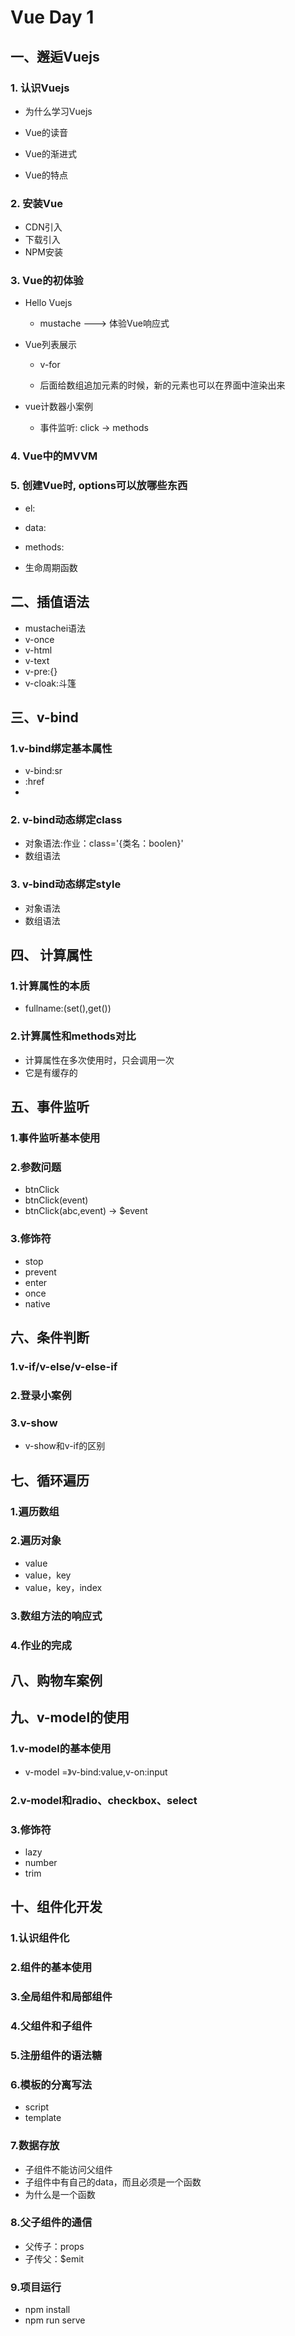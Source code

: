 # Vue Day 1

## 一、邂逅Vuejs

### 1. 认识Vuejs

- 为什么学习Vuejs

- Vue的读音

- Vue的渐进式

- Vue的特点

### 2. 安装Vue

- CDN引入
- 下载引入
- NPM安装

### 3. Vue的初体验

- Hello Vuejs

	- mustache ---> 体验Vue响应式

- Vue列表展示

	- v-for

	- 后面给数组追加元素的时候，新的元素也可以在界面中渲染出来

- vue计数器小案例
  
	- 事件监听: click -> methods



### 4. Vue中的MVVM

### 5. 创建Vue时, options可以放哪些东西

- el:
- data:
- methods:

- 生命周期函数

## 二、插值语法

- mustachei语法
- v-once
- v-html
- v-text
- v-pre:{}
- v-cloak:斗篷

## 三、v-bind

### 1.v-bind绑定基本属性
- v-bind:sr
- :href
- 

### 2. v-bind动态绑定class

- 对象语法:作业：class='{类名：boolen}'
- 数组语法

### 3. v-bind动态绑定style

- 对象语法
- 数组语法

## 四、 计算属性

### 1.计算属性的本质

- fullname:(set(),get())

### 2.计算属性和methods对比

- 计算属性在多次使用时，只会调用一次
- 它是有缓存的

## 五、事件监听

### 1.事件监听基本使用

### 2.参数问题

- btnClick
- btnClick(event)
- btnClick(abc,event) -> $event

### 3.修饰符

- stop
- prevent
- enter
- once
- native

## 六、条件判断

### 1.v-if/v-else/v-else-if

### 2.登录小案例

### 3.v-show

- v-show和v-if的区别

## 七、循环遍历

### 1.遍历数组

### 2.遍历对象

- value
- value，key
- value，key，index

### 3.数组方法的响应式

### 4.作业的完成

## 八、购物车案例

## 九、v-model的使用

### 1.v-model的基本使用

- v-model =》v-bind:value,v-on:input

### 2.v-model和radio、checkbox、select

### 3.修饰符

- lazy
- number
- trim

## 十、组件化开发

### 1.认识组件化

### 2.组件的基本使用

### 3.全局组件和局部组件

### 4.父组件和子组件

### 5.注册组件的语法糖

### 6.模板的分离写法

- script
- template

### 7.数据存放

- 子组件不能访问父组件
- 子组件中有自己的data，而且必须是一个函数
- 为什么是一个函数

### 8.父子组件的通信

- 父传子：props
- 子传父：$emit

### 9.项目运行

- npm install
- npm run serve